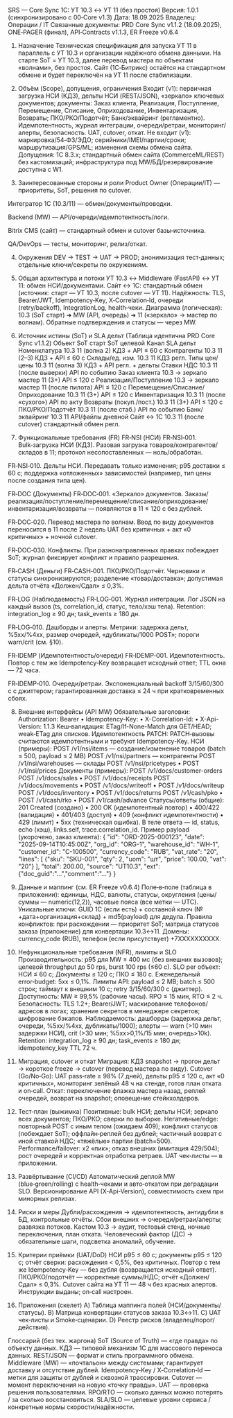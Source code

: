 SRS — Core Sync 1С: УТ 10.3 ↔ УТ 11 (без простоя)
Версия: 1.0.1 (синхронизировано с 00‑Core v1.3)
 Дата: 18.09.2025
 Владелец: Операции / IT
 Связанные документы: PRD Core Sync v1.1.2 (18.09.2025), ONE‑PAGER (финал), API‑Contracts v1.1.3, ER Freeze v0.6.4

1. Назначение
Техническая спецификация для запуска УТ 11 в параллель с УТ 10.3 и организации надёжного обмена данными. На старте SoT = УТ 10.3, далее перевод мастера по объектам «волнами», без простоя. Сайт (1С‑Битрикс) остаётся на стандартном обмене и будет переключён на УТ 11 после стабилизации.

2. Объём (Scope), допущения, ограничения
Входит (v1): первичная загрузка НСИ (КД3), дельты НСИ (REST/JSON), «зеркало» ключевых документов; документы: Заказ клиента, Реализация, Поступление, Перемещение, Списание, Оприходование, Инвентаризация, Возвраты; ПКО/РКО/Подотчёт; Банк/эквайринг (регламентно). Идемпотентность, журнал интеграции, очереди/ретраи, мониторинг/алерты, безопасность. UAT, cutover, откат.
 Не входит (v1): маркировка/54‑ФЗ/ЭДО; серийники/IMEI/партии/сроки; маршрутизация/GPS/ML; изменения схемы обмена сайта.
 Допущения: 1С 8.3.x; стандартный обмен сайта (CommerceML/REST) без кастомизаций; инфраструктура под MW/БД/резервирование доступна с W1.

3. Заинтересованные стороны и роли
Product Owner (Операции/IT) — приоритеты, SoT, решения по cutover.


Интегратор 1С (10.3/11) — обмен/документы/проводки.


Backend (MW) — API/очереди/идемпотентность/логи.


Bitrix CMS (сайт) — стандартный обмен и cutover базы‑источника.


QA/DevOps — тесты, мониторинг, релиз/откат.



4. Окружения
DEV → TEST → UAT → PROD; анонимизация тест‑данных; отдельные ключи/секреты по окружениям.

5. Общая архитектура и потоки
УТ 10.3 ↔ Middleware (FastAPI) ↔ УТ 11: обмен НСИ/документами.
 Сайт ↔ 1С: стандартный обмен (источник: старт — УТ 10.3, после cutover — УТ 11).
 Надёжность: TLS, Bearer/JWT, Idempotency‑Key, X‑Correlation‑Id, очереди (retry/backoff), IntegrationLog, health‑чеки.
 Диаграмма (логическая): 10.3 (SoT старт) ➜ MW (API, очередь) ➜ 11 («зеркало» → мастер по волнам). Обратные подтверждения и статусы — через MW.

6. Источник истины (SoT) и SLA дельт
(Таблица идентична PRD Core Sync v1.1.2)
Объект
SoT старт
SoT целевой
Канал
SLA дельт
Номенклатура
10.3
11 (волна 2)
КД3 + API
≤ 60 c
Контрагенты
10.3
11 (2–3)
КД3 + API
≤ 60 c
Склады/ед. изм.
10.3
11
КД3
регл.
Типы цен/цены
10.3
11 (волна 3)
КД3 + API
регл. + дельты
Ставки НДС
10.3
11 (после выверки)
API
по событию
Заказ клиента
10.3 → зеркало
мастер 11 (3+)
API
≤ 120 c
Реализация/Поступление
10.3 → зеркало
мастер 11 (после пилота)
API
≤ 120 c
Перемещение/Списание/Оприходование
10.3
11 (3+)
API
≤ 120 c
Инвентаризация
10.3
11 (после «сухого»)
API
по акту
Возвраты (покуп./пост.)
10.3
11 (3+)
API
≤ 120 c
ПКО/РКО/Подотчёт
10.3
11 (после стаб.)
API
по событию
Банк/эквайринг
10.3
11
API/файлы
дневной
Сайт ↔ 1С
10.3
11 (после cutover)
стандартный обмен
регл.


7. Функциональные требования (FR)
FR‑NSI (НСИ)
FR‑NSI‑001. Bulk‑загрузка НСИ (КД3). Разовая загрузка товаров/контрагентов/складов в 11; протокол несопоставленных — ноль/обработан.


FR‑NSI‑010. Дельты НСИ. Передавать только изменения; p95 доставки ≤ 60 c; поддержка «отложенных» зависимостей (например, тип цены после создания типа цен).


FR‑DOC (Документы)
FR‑DOC‑001. «Зеркало» документов. Заказы/реализация/поступление/перемещение/списание/оприходование/инвентаризация/возвраты — появляются в 11 ≤ 120 c без дублей.


FR‑DOC‑020. Перевод мастера по волнам. Ввод по виду документов переносится в 11 после 2 недель UAT без критичных + акт «0 критичных» + ночной cutover.


FR‑DOC‑030. Конфликты. При разнонаправленных правках побеждает SoT; журнал фиксирует конфликт и правило разрешения.


FR‑CASH (Деньги)
FR‑CASH‑001. ПКО/РКО/Подотчёт. Черновики и статусы синхронизируются; разделение «товар/доставка»; допустимая дельта отчёта «Должен/Сдал» ≤ 0,3%.


FR‑LOG (Наблюдаемость)
FR‑LOG‑001. Журнал интеграции. Лог JSON на каждый вызов (ts, correlation_id, статус, тело/хэш тела). Retention: integration_log ≥ 90 дн; task_events ≥ 180 дн.


FR‑LOG‑010. Дашборды и алерты. Метрики: задержка дельт, %5xx/%4xx, размер очередей, «дубликаты/1000 POST»; пороги warn/crit (см. §10).


FR‑IDEMP (Идемпотентность/очереди)
FR‑IDEMP‑001. Идемпотентность. Повтор с тем же Idempotency‑Key возвращает исходный ответ; TTL окна — 72 часа.


FR‑IDEMP‑010. Очереди/ретраи. Экспоненциальный backoff 3/15/60/300 c с джиттером; гарантированная доставка ≤ 24 ч при кратковременных сбоях.



8. Внешние интерфейсы (API MW)
Обязательные заголовки:
 Authorization: Bearer <JWT> • Idempotency-Key: <uuid> • X-Correlation-Id: <uuid> • X-Api-Version: 1.1.3
 Кеш‑валидация: ETag/If-None-Match для GET/HEAD; weak‑ETag для списков.
 Идемпотентность PATCH: PATCH‑вызовы считаются идемпотентными и требуют Idempotency-Key.
НСИ (примеры):
 POST /v1/nsi/items — создание/изменение товаров (batch ≤ 500, payload ≤ 2 MB)
 POST /v1/nsi/partners — контрагенты
 POST /v1/nsi/warehouses — склады
 POST /v1/nsi/pricetypes • POST /v1/nsi/prices
Документы (примеры):
 POST /v1/docs/customer-orders
 POST /v1/docs/sales • POST /v1/docs/receipts
 POST /v1/docs/movements • POST /v1/docs/writeoff • POST /v1/docs/writeup
 POST /v1/docs/inventory • POST /v1/docs/returns
 POST /v1/cash/pko • POST /v1/cash/rko • POST /v1/cash/advance
Статусы/ответы (общие):
 201 Created (создано) • 200 OK (идемпотентный повтор) • 400/422 (валидация) • 401/403 (доступ) • 409 (конфликт идемпотентности) • 429 (лимит) • 5xx (техническая ошибка).
 В теле ответа — id, status, echo (хэш), links.self, trace.correlation_id.
Пример payload (укорочено, заказ клиента):
{
  "id": "ORD-2025-000123",
  "date": "2025-09-14T10:45:00Z",
  "org_id": "ORG-1",
  "warehouse_id": "WH-1",
  "customer_id": "C-100500",
  "currency_code": "RUB",
  "vat_rate": "20",
  "lines": [
    {"sku": "SKU-001", "qty": 2, "uom": "шт", "price": 100.00, "vat": "20"}
  ],
  "total": 200.00,
  "source": "UT10.3",
  "ext": {"doc_guid":"...","comment":"..."}
}


9. Данные и маппинг (см. ER Freeze v0.6.4)
Поле‑в‑поле (таблица в приложении): единицы, НДС, валюты, статусы, округления (цены/суммы — numeric(12,2)), часовые пояса (все метки — UTC).
 Уникальные ключи: GUID 1С (если есть) + составной ключ (№+дата+организация+склад) + md5(payload) для дедупа.
 Правила конфликтов: при расхождении — приоритет SoT; матрица статусов заказа (приложение) для конвертации 10.3↔11.
 Домены: currency_code (RUB), телефон (если присутствует) +7XXXXXXXXXX.

10. Нефункциональные требования (NFR), лимиты и SLO
Производительность: p95 для MW ≤ 400 мс (без внешних вызовов); целевой throughput до 50 rps, burst 100 rps (≤60 c).
 SLO per объект: НСИ ≤ 60 c; Документы ≤ 120 c; ПКО ≤ 180 c. Еженедельный error‑budget: 5xx ≤ 0,1%.
 Лимиты API: payload ≤ 2 MB; batch ≤ 500 строк; таймаут к внешним 10 c; retry 3/15/60/300 c (джиттер).
 Доступность: MW ≥ 99,5% (рабочие часы). RPO ≤ 15 мин, RTO ≤ 2 ч.
 Безопасность: TLS 1.2+; Bearer/JWT; маскирование телефонов/адресов в логах; хранение секретов в менеджере секретов; шифрование бэкапов.
 Наблюдаемость: дашборды (задержка дельт, очереди, %5xx/%4xx, дубликаты/1000); алерты — warn (>10 мин задержки НСИ), crit (>30 мин; %5xx>0,1%/15 мин; очередь>10k).
 Retention: integration_log ≥ 90 дн; task_events ≥ 180 дн; idempotency_key TTL 72 ч.

11. Миграция, cutover и откат
Миграция: КД3 snapshot → прогон дельт → короткое freeze → cutover (перевод мастера по виду).
 Cutover (Go/No‑Go): UAT pass‑rate ≥ 98% (7 дней), дельты p95 ≤ 120 c, акт «0 критичных», мониторинг зелёный 48 ч на стенде, готов план отката и on‑call.
 Откат: переключение флажка мастера назад, реплей очередей, возврат на snapshot; оповещение стейкхолдеров.

12. Тест‑план (выжимка)
Позитивные: bulk НСИ; дельты НСИ; зеркало всех документов; ПКО/РКО; сверки по выборке.
 Негативные/edge: повторный POST с иным телом (ожидаем 409); конфликт статусов (побеждает SoT); оффлайн‑реплей без дублей; частичный возврат с иной ставкой НДС; «тяжёлые» партии (batch=500).
 Performance/failover: x2 «пик»; отказ внешних (имитация 429/504); рост очередей и корректная отработка ретраев.
 UAT чек‑листы — в приложении.

13. Развёртывание (CI/CD)
Автоматический деплой MW (blue‑green/rolling) с health‑чеками и авто‑откатом при деградации SLO.
 Версионирование API (X‑Api‑Version), совместимость схем при минорных релизах.

14. Риски и меры
Дубли/расхождения → идемпотентность, антидубли в БД, контрольные отчёты.
 Сбои внешних → очереди/ретраи/алерты; развязка потоков.
 Кастом 10.3 → аудит, тестовый стенд, ночные переключения, план отката.
 Человеческий фактор (ДС) → обязательные шаги, подсветка аномалий, обучение.

15. Критерии приёмки (UAT/DoD)
НСИ p95 ≤ 60 c; документы p95 ≤ 120 c; отчёт сверки: расхождения < 0,5%, без критичных.
 Повтор с тем же Idempotency‑Key — без дубля (возвращается исходный ответ).
 ПКО/РКО/подотчёт — корректные суммы/НДС; отчёт «Должен/Сдал» ≤ 0,3%.
 Cutover сайта на УТ 11 — 48 ч без красных алертов.
 Инструкции выданы; on‑call настроен.

16. Приложения (скелет)
A) Таблица маппинга полей (НСИ/документы/статусы).
 B) Матрица конвертации статусов заказа 10.3↔11.
 C) UAT чек‑листы и Smoke‑сценарии.
 D) Реестр рисков (владелец/порог/действия).

Глоссарий (без тех. жаргона)
SoT (Source of Truth) — «где правда» по объекту данных.
 КД3 — типовой механизм 1С для массового переноса данных.
 REST/JSON — формат и стиль программного обмена.
 Middleware (MW) — «почтальон» между системами; гарантирует доставку и отсутствие дублей.
 Idempotency‑Key / X‑Correlation‑Id — метки для защиты от дублей и сквозной трассировки.
 Cutover — момент переключения на новую «точку правды».
 UAT — проверка решения пользователями.
 RPO/RTO — сколько данных можно потерять / за сколько восстановиться.
 SLA/SLO — целевые уровни сервиса / конкретные нормы скорости/надёжности.

